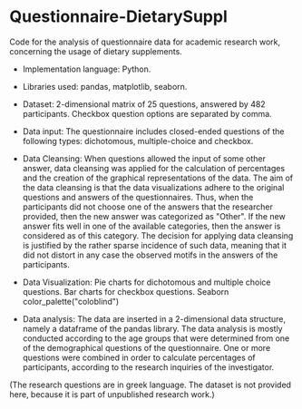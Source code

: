 # Questionnaire-DietarySuppl

Code for the analysis of questionnaire data for academic research work, concerning the usage of dietary supplements.

- Implementation language: Python.
- Libraries used: pandas, matplotlib, seaborn.
- Dataset: 2-dimensional matrix of 25 questions, answered by 482 participants. Checkbox question options are separated by comma.

- Data input:
The questionnaire includes closed-ended questions of the following types: dichotomous, multiple-choice and checkbox.

- Data Cleansing:
When questions allowed the input of some other answer, data cleansing was applied for the calculation of percentages and the creation of the graphical representations of the data. The aim of the data cleansing is that the data visualizations adhere to the original questions and answers of the questionnaires. Thus, when the participants did not choose one of the answers that the researcher provided, then the new answer was categorized as "Other". If the new answer fits well in one of the available categories, then the answer is considered as of this category.
The decision for applying data cleansing is justified by the rather sparse incidence of such data, meaning that it did not distort in any case the observed motifs in the answers of the participants.

- Data Visualization:
Pie charts for dichotomous and multiple choice questions.
Bar charts for checkbox questions.
Seaborn color_palette("coloblind")

- Data analysis:
The data are inserted in a 2-dimensional data structure, namely a dataframe of the pandas library.
The data analysis is mostly conducted according to the age groups that were determined from one of the demographical questions of the questionnaire.
One or more questions were combined in order to calculate percentages of participants, according to the research inquiries of the investigator.

(The research questions are in greek language. The dataset is not provided here, because it is part of unpublished research work.)
